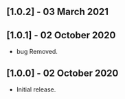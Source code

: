 ## [1.0.2] - 03 March 2021

## [1.0.1] - 02 October 2020

* bug Removed.

## [1.0.0] - 02 October 2020

* Initial release.

